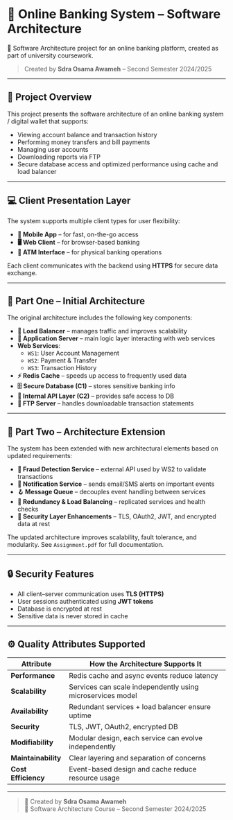 # 🏦 Online Banking System – Software Architecture

📘 Software Architecture project for an online banking platform, created as part of university coursework.

> Created by **Sdra Osama Awameh** – Second Semester 2024/2025

---


## 📌 Project Overview

This project presents the software architecture of an online banking system / digital wallet that supports:

- Viewing account balance and transaction history  
- Performing money transfers and bill payments  
- Managing user accounts  
- Downloading reports via FTP  
- Secure database access and optimized performance using cache and load balancer

---

## 💻 Client Presentation Layer

The system supports multiple client types for user flexibility:

- **📱 Mobile App** – for fast, on-the-go access  
- **🖥️ Web Client** – for browser-based banking  
- **🏧 ATM Interface** – for physical banking operations  

Each client communicates with the backend using **HTTPS** for secure data exchange.

---

## 🧱 Part One – Initial Architecture

The original architecture includes the following key components:

- **🔀 Load Balancer** – manages traffic and improves scalability  
- **🧩 Application Server** – main logic layer interacting with web services  
- **Web Services**:
  - `WS1`: User Account Management  
  - `WS2`: Payment & Transfer  
  - `WS3`: Transaction History  
- **⚡ Redis Cache** – speeds up access to frequently used data  
- **🗄️ Secure Database (C1)** – stores sensitive banking info  
- **🔌 Internal API Layer (C2)** – provides safe access to DB  
- **📂 FTP Server** – handles downloadable transaction statements

---

## 🔧 Part Two – Architecture Extension

The system has been extended with new architectural elements based on updated requirements:

- **🔐 Fraud Detection Service** – external API used by WS2 to validate transactions  
- **📨 Notification Service** – sends email/SMS alerts on important events  
- **🪝 Message Queue** – decouples event handling between services  
- **🔁 Redundancy & Load Balancing** – replicated services and health checks  
- **🔐 Security Layer Enhancements** – TLS, OAuth2, JWT, and encrypted data at rest  

The updated architecture improves scalability, fault tolerance, and modularity. See `Assignment.pdf` for full documentation.

---

## 🔒 Security Features

- All client–server communication uses **TLS (HTTPS)**  
- User sessions authenticated using **JWT tokens**  
- Database is encrypted at rest  
- Sensitive data is never stored in cache

---

## ⚙️ Quality Attributes Supported

| Attribute         | How the Architecture Supports It                            |
|------------------|-------------------------------------------------------------|
| **Performance**   | Redis cache and async events reduce latency                |
| **Scalability**   | Services can scale independently using microservices model |
| **Availability**  | Redundant services + load balancer ensure uptime           |
| **Security**      | TLS, JWT, OAuth2, encrypted DB                             |
| **Modifiability** | Modular design, each service can evolve independently      |
| **Maintainability** | Clear layering and separation of concerns                |
| **Cost Efficiency** | Event-based design and cache reduce resource usage       |

---



> 📌 Created by **Sdra Osama Awameh**  
> 📅 Software Architecture Course – Second Semester 2024/2025
